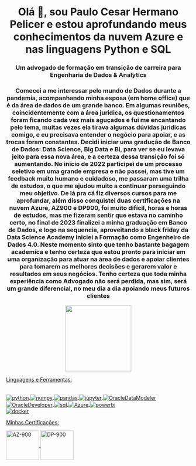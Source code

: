 <h1 align="center">Olá 👋, sou Paulo Cesar Hermano Pelicer e estou aprofundando meus conhecimentos da nuvem Azure e nas linguagens Python e SQL</h1>
<h3 align="center">Um advogado de formação em transição de carreira para Engenharia de Dados & Analytics</h3>
<h3 align="center">Comecei a me interessar pelo mundo de Dados durante a pandemia, acompanhando minha esposa (em home office) que é da área de dados de um grande banco. Em algumas reuniões, coincidentemente com a área juridica, os questionamentos foram ficando cada vez mais aguçados e fui me encantando pelo tema, muitas vezes ela tirava algumas dúvidas juridicas comigo, e eu precisava entender o negócio para apoiar, e as trocas foram constantes. Decidi iniciar uma gradução de Banco de Dados: Data Science, Big Data e Bi, para ver se eu levava jeito para essa nova área, e a certeza dessa transição foi só aumentando. No inicio de 2022 participei de um processo seletivo em uma grande empresa e não passei, mas tive um feedback muito humano e cuidadoso, me passaram uma trilha de estudos, o que me ajudou muito a continuar perseguindo meu objetivo. De lá pra cá fiz diversos cursos para me aprofundar, além disso conquistei duas certificações na nuvem Azure, AZ900 e DP900, foi muito difícil, horas e horas de estudos, mas me fizeram sentir que estava no caminho certo, no final de 2023 finalizei a minha graduação em Banco de Dados, e logo na sequencia, aproveitando a black friday da Data Science Academy iniciei a Formação como Engenheiro de Dados 4.0. Neste momento sinto que tenho bastante bagagem academica e tenho certeza que estou pronto para iniciar em uma organização para atuar na área de dados e apoiar clientes para tomarem as melhores decisões e gerarem valor e resultados em seus negócios. Tenho certeza que toda minha experiência como Advogado não será perdida, mas sim, será um grande diferencial, no meu dia a dia apoiando meus futuros clientes</h3>

<div align="center">
  <a href="https://github.com/Paulopelicer">
  <img height="180em" src="https://github-readme-stats.vercel.app/api?username=Paulopelicer&show_icons=true&theme=vision-friendly-dark&include_all_commits=true&count_private=true"/>
  </div>

Linguagens e Ferramentas:
<div style="display: inline_block"><br/>
  <img align="center" alt="python" src="https://img.shields.io/badge/Python-306998?style=for-the-badge&logo=python&logoColor=yellow"/>
  <img align="center" alt="numpy" src="https://img.shields.io/badge/NumPy-4B8BBE?style=for-the-badge&logo=numpy&logoColor=white"/>
  <img align="center" alt="pandas" src="https://img.shields.io/badge/Pandas-150458?style=for-the-badge&logo=pandas&logoColor=white"/>
  <img align="center" alt="jupyter" src="https://img.shields.io/badge/JupyterNotebook-306998?style=for-the-badge&logo=JupyterNotebook&logoColor=white"/>
  <img align="center" alt="OracleDataModeler" src="https://img.shields.io/badge/OracleDataModeler-C74634?style=for-the-badge"/>
  <img align="center" alt="OracleDeveloper" src="https://img.shields.io/badge/OracleDeveloper-306998?style=for-the-badge&logo=OracleDeveloper&logoColor=white"/>
  <img align="center" alt="sql" src="https://img.shields.io/badge/SQL-306998?style=for-the-badge"/>
  <img align="center" alt="Azure" src="https://img.shields.io/badge/Azure-306998?style=for-the-badge&logo=MicrosoftAzure&logoColor=white"/>
  <img align="center" alt="powerbi" src = "https://img.shields.io/badge/PowerBI-FF9900?style=for-the-badge&logo=PowerBI&logoColor=white"/>
  </div>
  <img align="center" alt="docker" src="https://img.shields.io/badge/Docker-306998?style=for-the-badge&logo=Docker&logoColor=white"/>
 
 Minhas Certificações:
  <div style="display: inline_block">
    <img align="center" alt="AZ-900" height="80" width="90" src="https://images.credly.com/size/340x340/images/be8fcaeb-c769-4858-b567-ffaaa73ce8cf/image.png">
    <img align="center" alt="DP-900" height="80" width="90" src="https://images.credly.com/size/340x340/images/70eb1e3f-d4de-4377-a062-b20fb29594ea/azure-data-fundamentals-600x600.png">
  </div>
